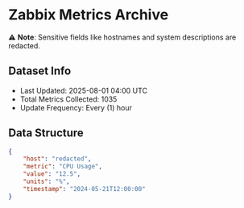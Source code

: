# Zabbix Metrics Archive

⚠️ **Note**: Sensitive fields like hostnames and system descriptions are redacted.

## Dataset Info
- Last Updated: 2025-08-01 04:00 UTC
- Total Metrics Collected: 1035
- Update Frequency: Every (1) hour

## Data Structure
```json
{
    "host": "redacted",
    "metric": "CPU Usage",
    "value": "12.5",
    "units": "%",
    "timestamp": "2024-05-21T12:00:00"
}
```
